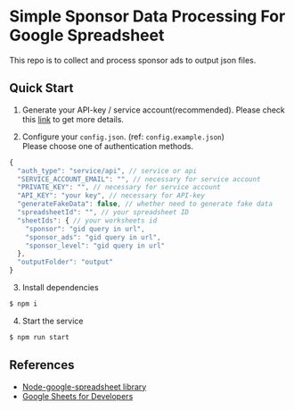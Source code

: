 # Simple Sponsor Data Processing For Google Spreadsheet

This repo is to collect and process sponsor ads to output json files.

## Quick Start
1. Generate your API-key / service account(recommended). Please check this [link](https://theoephraim.github.io/node-google-spreadsheet/#/getting-started/authentication) to get more details.

2. Configure your `config.json`. (ref: `config.example.json`)  
  Please choose one of authentication methods.
  ```js
  {
    "auth_type": "service/api", // service or api
    "SERVICE_ACCOUNT_EMAIL": "", // necessary for service account
    "PRIVATE_KEY": "", // necessary for service account
    "API_KEY": "your key", // necessary for API-key
    "generateFakeData": false, // whether need to generate fake data
    "spreadsheetId": "", // your spreadsheet ID
    "sheetIds": { // your worksheets id
      "sponsor": "gid query in url",
      "sponsor_ads": "gid query in url",
      "sponsor_level": "gid query in url"
    },
    "outputFolder": "output"
  }
  ``` 
3. Install dependencies  
  ```bash
  $ npm i
  ```
4. Start the service
  ```bash
  $ npm run start
  ```

## References
- [Node-google-spreadsheet library](https://theoephraim.github.io/node-google-spreadsheet)
- [Google Sheets for Developers](https://developers.google.com/sheets/api)